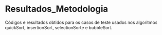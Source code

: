 # Resultados_Metodologia
Códigos e resultados obtidos para os casos de teste usados nos algoritmos quickSort, insertionSort, selectionSorte e bubbleSort.
